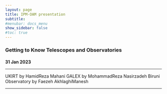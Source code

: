 ```yaml
---
layout: page
title: IPM-OAM presentation
subtitle: 
#menubar: docs_menu
show_sidebar: false
#toc: true
---
```


### Getting to Know Telescopes and Observatories
#### 
**31 Jan 2023**

---

UKIRT by HamidReza Mahani
GALEX by MohammadReza Nasirzadeh
Biruni Observatory by Faezeh AkhlaghiManesh

---

